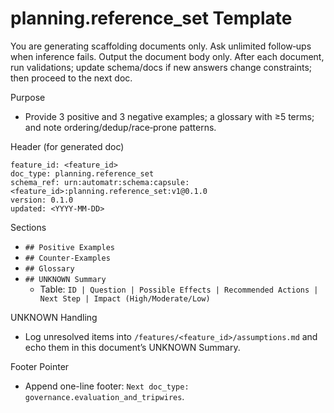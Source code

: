 # planning.reference_set Template

You are generating scaffolding documents only. Ask unlimited follow‑ups when inference fails. Output the document body only. After each document, run validations; update schema/docs if new answers change constraints; then proceed to the next doc.

Purpose
- Provide 3 positive and 3 negative examples; a glossary with ≥5 terms; and note ordering/dedup/race‑prone patterns.

Header (for generated doc)
```
feature_id: <feature_id>
doc_type: planning.reference_set
schema_ref: urn:automatr:schema:capsule:<feature_id>:planning.reference_set:v1@0.1.0
version: 0.1.0
updated: <YYYY-MM-DD>
```

Sections
- `## Positive Examples`
- `## Counter-Examples`
- `## Glossary`
- `## UNKNOWN Summary`
  - Table: `ID | Question | Possible Effects | Recommended Actions | Next Step | Impact (High/Moderate/Low)`

UNKNOWN Handling
- Log unresolved items into `/features/<feature_id>/assumptions.md` and echo them in this document’s UNKNOWN Summary.

Footer Pointer
- Append one-line footer: `Next doc_type: governance.evaluation_and_tripwires`.
